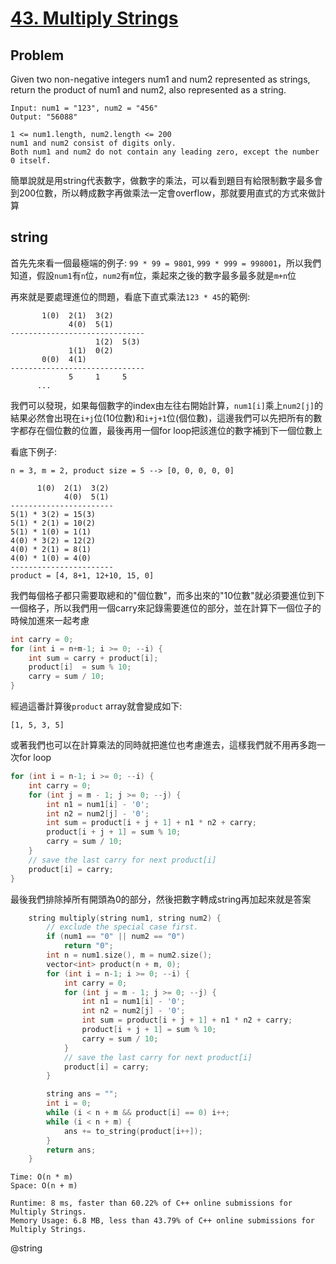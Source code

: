 # [43. Multiply Strings](https://leetcode.com/problems/multiply-strings/)

## Problem
Given two non-negative integers num1 and num2 represented as strings, return the product of num1 and num2, also represented as a string.
```
Input: num1 = "123", num2 = "456"
Output: "56088"
```

```
1 <= num1.length, num2.length <= 200
num1 and num2 consist of digits only.
Both num1 and num2 do not contain any leading zero, except the number 0 itself.
```

簡單說就是用string代表數字，做數字的乘法，可以看到題目有給限制數字最多會到200位數，所以轉成數字再做乘法一定會overflow，那就要用直式的方式來做計算

## string
首先先來看一個最極端的例子: `99 * 99 = 9801`, `999 * 999 = 998001`，所以我們知道，假設`num1`有`n`位，`num2`有`m`位，乘起來之後的數字最多最多就是`m+n`位

再來就是要處理進位的問題，看底下直式乘法`123 * 45`的範例:
```
       1(0)  2(1)  3(2)
             4(0)  5(1)
------------------------------
                   1(2)  5(3)
             1(1)  0(2)
       0(0)  4(1)
------------------------------
             5     1     5
      ...
```

我們可以發現，如果每個數字的index由左往右開始計算，`num1[i]`乘上`num2[j]`的結果必然會出現在`i+j`位(10位數)和`i+j+1`位(個位數)，這邊我們可以先把所有的數字都存在個位數的位置，最後再用一個for loop把該進位的數字補到下一個位數上

看底下例子:
```
n = 3, m = 2, product size = 5 --> [0, 0, 0, 0, 0]

      1(0)  2(1)  3(2)
            4(0)  5(1)
-----------------------
5(1) * 3(2) = 15(3)
5(1) * 2(1) = 10(2)
5(1) * 1(0) = 1(1)
4(0) * 3(2) = 12(2)
4(0) * 2(1) = 8(1)
4(0) * 1(0) = 4(0)
-----------------------
product = [4, 8+1, 12+10, 15, 0]
```

我們每個格子都只需要取總和的"個位數"，而多出來的"10位數"就必須要進位到下一個格子，所以我們用一個carry來記錄需要進位的部分，並在計算下一個位子的時候加進來一起考慮

```cpp
int carry = 0;
for (int i = n+m-1; i >= 0; --i) {
    int sum = carry + product[i];
    product[i]  = sum % 10;
    carry = sum / 10;
}
```

經過這番計算後`product` array就會變成如下:
```
[1, 5, 3, 5]
```

或著我們也可以在計算乘法的同時就把進位也考慮進去，這樣我們就不用再多跑一次for loop
```cpp
for (int i = n-1; i >= 0; --i) {
    int carry = 0;
    for (int j = m - 1; j >= 0; --j) {
        int n1 = num1[i] - '0';
        int n2 = num2[j] - '0';
        int sum = product[i + j + 1] + n1 * n2 + carry;
        product[i + j + 1] = sum % 10;
        carry = sum / 10;
    }
    // save the last carry for next product[i]
    product[i] = carry;
}
```

最後我們排除掉所有開頭為0的部分，然後把數字轉成string再加起來就是答案

```cpp
    string multiply(string num1, string num2) {
        // exclude the special case first.
        if (num1 == "0" || num2 == "0")
            return "0";
        int n = num1.size(), m = num2.size();
        vector<int> product(n + m, 0);
        for (int i = n-1; i >= 0; --i) {
            int carry = 0;
            for (int j = m - 1; j >= 0; --j) {
                int n1 = num1[i] - '0';
                int n2 = num2[j] - '0';
                int sum = product[i + j + 1] + n1 * n2 + carry;
                product[i + j + 1] = sum % 10;
                carry = sum / 10;
            }
            // save the last carry for next product[i]
            product[i] = carry;
        }

        string ans = "";
        int i = 0;
        while (i < n + m && product[i] == 0) i++;
        while (i < n + m) {
            ans += to_string(product[i++]);
        }
        return ans;
    }
```

```
Time: O(n * m)
Space: O(n + m)
```

```
Runtime: 8 ms, faster than 60.22% of C++ online submissions for Multiply Strings.
Memory Usage: 6.8 MB, less than 43.79% of C++ online submissions for Multiply Strings.
```

@string
